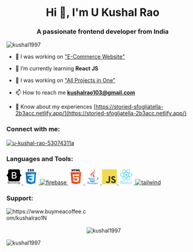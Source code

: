 <h1 align="center">Hi 👋, I'm U Kushal Rao</h1>
<h3 align="center">A passionate frontend developer from India</h3>

<p align="left"> <img src="https://komarev.com/ghpvc/?username=kushal1997&label=Profile%20views&color=0e75b6&style=flat" alt="kushal1997" /> </p>

- 🔭 I was working on ["E-Commerce Website"](https://ecommerece-website-codefair-noizy.netlify.app/)

- 🌱 I’m currently learning **React JS**

- 🔭 I was working on ["All Projects in One"](https://my-projects-noizy.netlify.app/)

- 📫 How to reach me **kushalrao103@gmail.com**

- 📄 Know about my experiences [https://storied-sfogliatella-2b3acc.netlify.app/](https://storied-sfogliatella-2b3acc.netlify.app/)

<h3 align="left">Connect with me:</h3>
<p align="left">
<a href="https://linkedin.com/in/u-kushal-rao-53074311a" target="blank"><img align="center" src="https://raw.githubusercontent.com/rahuldkjain/github-profile-readme-generator/master/src/images/icons/Social/linked-in-alt.svg" alt="u-kushal-rao-53074311a" height="30" width="40" /></a>
</p>

<h3 align="left">Languages and Tools:</h3>
<p align="left"> <a href="https://getbootstrap.com" target="_blank" rel="noreferrer"> <img src="https://raw.githubusercontent.com/devicons/devicon/master/icons/bootstrap/bootstrap-plain-wordmark.svg" alt="bootstrap" width="40" height="40"/> </a> <a href="https://www.w3schools.com/css/" target="_blank" rel="noreferrer"> <img src="https://raw.githubusercontent.com/devicons/devicon/master/icons/css3/css3-original-wordmark.svg" alt="css3" width="40" height="40"/> </a> <a href="https://firebase.google.com/" target="_blank" rel="noreferrer"> <img src="https://www.vectorlogo.zone/logos/firebase/firebase-icon.svg" alt="firebase" width="40" height="40"/> </a> <a href="https://www.w3.org/html/" target="_blank" rel="noreferrer"> <img src="https://raw.githubusercontent.com/devicons/devicon/master/icons/html5/html5-original-wordmark.svg" alt="html5" width="40" height="40"/> </a> <a href="https://www.java.com" target="_blank" rel="noreferrer"> <img src="https://raw.githubusercontent.com/devicons/devicon/master/icons/java/java-original.svg" alt="java" width="40" height="40"/> </a> <a href="https://developer.mozilla.org/en-US/docs/Web/JavaScript" target="_blank" rel="noreferrer"> <img src="https://raw.githubusercontent.com/devicons/devicon/master/icons/javascript/javascript-original.svg" alt="javascript" width="40" height="40"/> </a> <a href="https://reactjs.org/" target="_blank" rel="noreferrer"> <img src="https://raw.githubusercontent.com/devicons/devicon/master/icons/react/react-original-wordmark.svg" alt="react" width="40" height="40"/> </a> <a href="https://tailwindcss.com/" target="_blank" rel="noreferrer"> <img src="https://www.vectorlogo.zone/logos/tailwindcss/tailwindcss-icon.svg" alt="tailwind" width="40" height="40"/> </a> </p>

<h3 align="left">Support:</h3>
<p><a href="https://www.buymeacoffee.com/https://www.buymeacoffee.com/kushalrao1N"> <img align="left" src="https://cdn.buymeacoffee.com/buttons/v2/default-yellow.png" height="50" width="210" alt="https://www.buymeacoffee.com/kushalrao1N" /></a></p><br><br>

<p><img align="center" src="https://github-readme-stats.vercel.app/api/top-langs?username=kushal1997&show_icons=true&locale=en&layout=compact" alt="kushal1997" /></p>

<p><img align="center" src="https://github-readme-streak-stats.herokuapp.com/?user=kushal1997&" alt="kushal1997" /></p>

